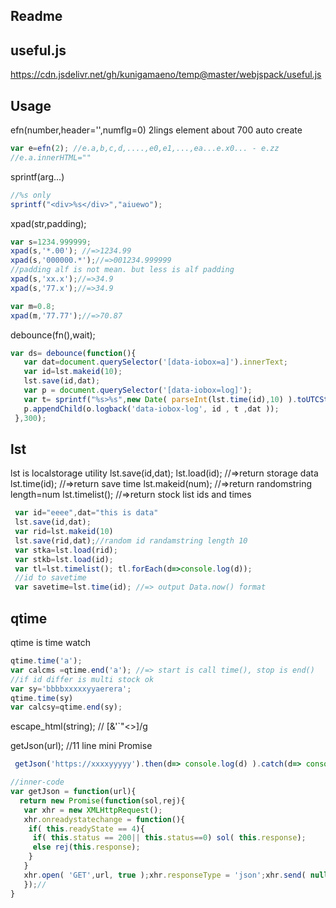 Readme
-----
## useful.js
https://cdn.jsdelivr.net/gh/kunigamaeno/temp@master/webjspack/useful.js

## Usage
efn(number,header='',numflg=0)
2lings element about 700 auto create
```js
var e=efn(2); //e.a,b,c,d,....,e0,e1,...,ea...e.x0... - e.zz
//e.a.innerHTML=""
```
sprintf(arg...)
```js
//%s only
sprintf("<div>%s</div>","aiuewo");
```

xpad(str,padding);
```js
var s=1234.999999;
xpad(s,'*.00'); //=>1234.99
xpad(s,'000000.*');//=>001234.999999
//padding alf is not mean. but less is alf padding  
xpad(s,'xx.x');//=>34.9
xpad(s,'77.x');//=>34.9

var m=0.8;
xpad(m,'77.77');//=>70.87
```

debounce(fn(),wait);
```js
var ds= debounce(function(){
   var dat=document.querySelector('[data-iobox=a]').innerText;
   var id=lst.makeid(10);
   lst.save(id,dat);
   var p = document.querySelector('[data-iobox=log]');
   var t= sprintf("%s>%s",new Date( parseInt(lst.time(id),10) ).toUTCString(),id);
   p.appendChild(o.logback('data-iobox-log', id , t ,dat )); 
 },300);
```

## lst
lst is localstorage utility
lst.save(id,dat);
lst.load(id); //=>return storage data
lst.time(id); //=>return save time
lst.makeid(num); //=>return randomstring length=num
lst.timelist(); //=>return stock list ids and times
```js
 var id="eeee",dat="this is data"
 lst.save(id,dat);
 var rid=lst.makeid(10)
 lst.save(rid,dat);//random id randamstring length 10
 var stka=lst.load(rid);
 var stkb=lst.load(id);
 var tl=lst.timelist(); tl.forEach(d=>console.log(d));
 //id to savetime
 var savetime=lst.time(id); //=> output Data.now() format
```

## qtime 
qtime is time watch
```js
qtime.time('a');
var calcms =qtime.end('a'); //=> start is call time(), stop is end()
//if id differ is multi stock ok
var sy='bbbbxxxxxyyaerera';
qtime.time(sy)
var calcsy=qtime.end(sy);
```
escape_html(string); // [&'\`"<>]/g

getJson(url); //11 line mini Promise 
```js
 getJson('https://xxxxyyyyy').then(d=> console.log(d) ).catch(d=> console.log('err',d) );
```
```js 
//inner-code
var getJson = function(url){
  return new Promise(function(sol,rej){ 
   var xhr = new XMLHttpRequest();
   xhr.onreadystatechange = function(){ 
    if( this.readyState == 4){ 
     if( this.status == 200|| this.status==0) sol( this.response);
     else rej(this.response);
    }
   }
   xhr.open( 'GET',url, true );xhr.responseType = 'json';xhr.send( null );
   });//
}
```
